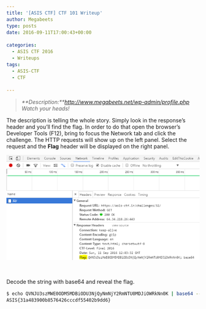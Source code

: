 ```yaml
---
title: '[ASIS CTF] CTF 101 Writeup'
author: Megabeets
type: posts
date: 2016-09-11T17:00:43+00:00

categories:
  - ASIS CTF 2016
  - Writeups
tags:
  - ASIS-CTF
  - CTF

---
```

> _**Description:**http://www.megabeets.net/wp-admin/profile.php  
> Watch your heads!_

The description is telling the whole story. Simply look in the response&#8217;s header and you&#8217;ll find the flag. In order to do that open the browser&#8217;s Developer Tools (F12), bring to focus the Network tab and click the challenge. The HTTP requests will show up on the left panel. Select the request and the **Flag** header will be displayed on the right panel.

<div class="header-name">
  <img src="./asisct101flag.png" />
</div>

&nbsp;

Decode the string with base64 and reveal the flag.

```sh
$ echo QVNJU3szMWE0ODM5MDBiODU3NjQyNmNjY2RmNTU0MDJiOWRkNn0K | base64 --decode
ASIS{31a483900b8576426cccdf55402b9dd6}

```


